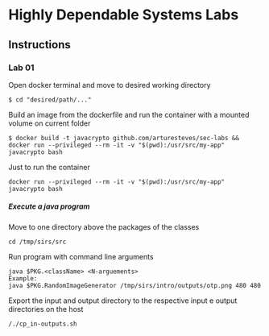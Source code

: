 # Highly Dependable Systems Labs

## Instructions
### Lab 01
Open docker terminal and move to desired working directory
```
$ cd "desired/path/..."
```
Build an image from the dockerfile and run the container with a mounted volume on current folder
```
$ docker build -t javacrypto github.com/arturesteves/sec-labs && docker run --privileged --rm -it -v "$(pwd):/usr/src/my-app" javacrypto bash
```
Just to run the container
```
docker run --privileged --rm -it -v "$(pwd):/usr/src/my-app" javacrypto bash
```

##### Execute a java program
Move to one directory above the packages of the classes 
```
cd /tmp/sirs/src
```
Run program with command line arguments
```
java $PKG.<className> <N-arguements>
Example:
java $PKG.RandomImageGenerator /tmp/sirs/intro/outputs/otp.png 480 480
```
Export the input and output directory to the respective input e output directories on the host
```
/./cp_in-outputs.sh
```
